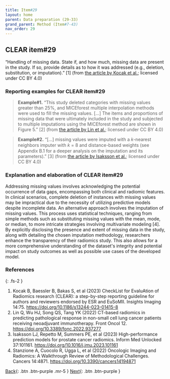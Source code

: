 ```yaml
---
title: Item#29
layout: home
parent: Data preparation (29-33)
grand_parent: Method (Item#7-43)
nav_order: 29
---
```


## CLEAR item#29


“Handling of missing data. State if, and how much, missing data are present in the study. If so, provide details as to how it was addressed (e.g., deletion, substitution, or imputation).”  [1] (from [the article by Kocak et al.](https://insightsimaging.springeropen.com/articles/10.1186/s13244-023-01415-8); licensed under CC BY 4.0)


### Reporting examples for CLEAR item#29

> **Example#1.** “This study deleted categories with missing values greater than 25%, and MICEforest multiple interpolation methods were used to fill the missing values. […] The items and proportions of missing data that were ultimately included in the study and subjected to multiple imputations using the MICEforest method are shown in Figure 5.” [2] (from [the article by Lin et al.](https://doi.org/10.3389/fonc.2022.937277); licensed under CC BY 4.0)

> **Example#2.** “[…] missing values were imputed with a 𝑘-nearest neighbors imputer with 𝑘 = 8 and distance-based weights (see Appendix B.1 for a deeper analysis on the imputation and its parameters).” [3] (from [the article by Isaksson et al.](https://doi.org/10.1016/j.imu.2023.101161); licensed under CC BY 4.0)

### Explanation and elaboration of CLEAR item#29

Addressing missing values involves acknowledging the potential occurrence of data gaps, encompassing both clinical and radiomic features. In clinical scenarios, complete deletion of instances with missing values may be impractical due to the necessity of utilizing predictive models despite incomplete data. An alternative approach involves the imputation of missing values. This process uses statistical techniques, ranging from simple methods such as substituting missing values with the mean, mode, or median, to more intricate strategies involving multivariate modeling [4]. By explicitly disclosing the presence and extent of missing data in the study, along with detailing the chosen imputation methodology, researchers enhance the transparency of their radiomics study. This also allows for a more comprehensive understanding of the dataset's integrity and potential impact on study outcomes as well as possible use cases of the developed model.

### References

{: .fs-2 }

1. 	Kocak B, Baessler B, Bakas S, et al (2023) CheckList for EvaluAtion of Radiomics research (CLEAR): a step-by-step reporting guideline for authors and reviewers endorsed by ESR and EuSoMII. Insights Imaging 14:75. https://doi.org/10.1186/s13244-023-01415-8
2. 	Lin Q, Wu HJ, Song QS, Tang YK (2022) CT-based radiomics in predicting pathological response in non-small cell lung cancer patients receiving neoadjuvant immunotherapy. Front Oncol 12. https://doi.org/10.3389/fonc.2022.937277
3. 	Isaksson LJ, Repetto M, Summers PE, et al (2023) High-performance prediction models for prostate cancer radiomics. Inform Med Unlocked 37:101161. https://doi.org/10.1016/j.imu.2023.101161
4. 	Stanzione A, Cuocolo R, Ugga L, et al (2022) Oncologic Imaging and Radiomics: A Walkthrough Review of Methodological Challenges. Cancers 14:4871. https://doi.org/10.3390/cancers14194871


[Back](https://radiomic.github.io/CLEAR-E3/docs/Method%20(Item%207-43)/Feature%20extraction%20(25-28)/Item28.html){: .btn .btn-purple .mr-5 }
[Next](https://radiomic.github.io/CLEAR-E3/docs/Method%20(Item%207-43)/Data%20preparation%20(29-33)/Item30.html){: .btn .btn-purple   }
